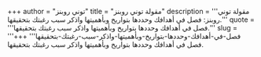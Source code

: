 +++
author = "توني روبنز"
title = "مقولة توني روبنز"
description = '''مقولة توني روبنز: فصل في أهدافك وحددها بتواريخ وبأهميتها واذكر سبب رغبتك بتحقيقها.'''
quote = '''فصل في أهدافك وحددها بتواريخ وبأهميتها واذكر سبب رغبتك بتحقيقها.'''
slug = '''فصل-في-أهدافك-وحددها-بتواريخ-وبأهميتها-واذكر-سبب-رغبتك-بتحقيقها'''
+++
فصل في أهدافك وحددها بتواريخ وبأهميتها واذكر سبب رغبتك بتحقيقها.
